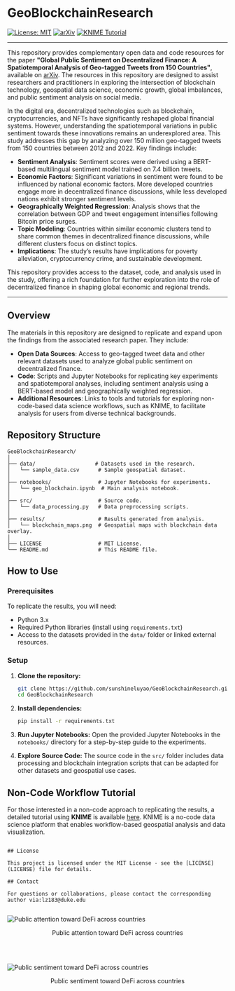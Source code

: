 # GeoBlockchainResearch

[![License: MIT](https://img.shields.io/badge/License-MIT-blue.svg)](https://opensource.org/licenses/MIT)
[![arXiv](https://img.shields.io/badge/arXiv-2409.00843-B31B1B.svg)](https://arxiv.org/abs/2409.00843)
[![KNIME Tutorial](https://img.shields.io/badge/KNIME-Tutorial-yellow)](https://github.com/Yifanli1103/Geospatial-Map---KNIME)


---

This repository provides complementary open data and code resources for the paper **"Global Public Sentiment on Decentralized Finance: A Spatiotemporal Analysis of Geo-tagged Tweets from 150 Countries"**, available on [arXiv](https://arxiv.org/abs/2409.00843). The resources in this repository are designed to assist researchers and practitioners in exploring the intersection of blockchain technology, geospatial data science, economic growth, global imbalances, and public sentiment analysis on social media.

In the digital era, decentralized technologies such as blockchain, cryptocurrencies, and NFTs have significantly reshaped global financial systems. However, understanding the spatiotemporal variations in public sentiment towards these innovations remains an underexplored area. This study addresses this gap by analyzing over 150 million geo-tagged tweets from 150 countries between 2012 and 2022. Key findings include:

- **Sentiment Analysis**: Sentiment scores were derived using a BERT-based multilingual sentiment model trained on 7.4 billion tweets.
- **Economic Factors**: Significant variations in sentiment were found to be influenced by national economic factors. More developed countries engage more in decentralized finance discussions, while less developed nations exhibit stronger sentiment levels.
- **Geographically Weighted Regression**: Analysis shows that the correlation between GDP and tweet engagement intensifies following Bitcoin price surges.
- **Topic Modeling**: Countries within similar economic clusters tend to share common themes in decentralized finance discussions, while different clusters focus on distinct topics.
- **Implications**: The study’s results have implications for poverty alleviation, cryptocurrency crime, and sustainable development.

This repository provides access to the dataset, code, and analysis used in the study, offering a rich foundation for further exploration into the role of decentralized finance in shaping global economic and regional trends.

--- 

## Overview

The materials in this repository are designed to replicate and expand upon the findings from the associated research paper. They include:

- **Open Data Sources**: Access to geo-tagged tweet data and other relevant datasets used to analyze global public sentiment on decentralized finance.
- **Code**: Scripts and Jupyter Notebooks for replicating key experiments and spatiotemporal analyses, including sentiment analysis using a BERT-based model and geographically weighted regression.
- **Additional Resources**: Links to tools and tutorials for exploring non-code-based data science workflows, such as KNIME, to facilitate analysis for users from diverse technical backgrounds.


## Repository Structure

```
GeoBlockchainResearch/
│
├── data/                   # Datasets used in the research.
│   └── sample_data.csv      # Sample geospatial dataset.
│
├── notebooks/               # Jupyter Notebooks for experiments.
│   └── geo_blockchain.ipynb  # Main analysis notebook.
│
├── src/                     # Source code.
│   └── data_processing.py   # Data preprocessing scripts.
│
├── results/                 # Results generated from analysis.
│   └── blockchain_maps.png  # Geospatial maps with blockchain data overlay.
│
├── LICENSE                  # MIT License.
└── README.md                # This README file.
```

## How to Use

### Prerequisites

To replicate the results, you will need:

- Python 3.x
- Required Python libraries (install using `requirements.txt`)
- Access to the datasets provided in the `data/` folder or linked external resources.

### Setup

1. **Clone the repository:**
   ```bash
   git clone https://github.com/sunshineluyao/GeoBlockchainResearch.git
   cd GeoBlockchainResearch
   ```

2. **Install dependencies:**
   ```bash
   pip install -r requirements.txt
   ```

3. **Run Jupyter Notebooks:**
   Open the provided Jupyter Notebooks in the `notebooks/` directory for a step-by-step guide to the experiments.

4. **Explore Source Code:**
   The source code in the `src/` folder includes data processing and blockchain integration scripts that can be adapted for other datasets and geospatial use cases.

## Non-Code Workflow Tutorial

For those interested in a non-code approach to replicating the results, a detailed tutorial using **KNIME** is available [here](https://github.com/Yifanli1103/Geospatial-Map---KNIME). KNIME is a no-code data science platform that enables workflow-based geospatial analysis and data visualization.

```

## License

This project is licensed under the MIT License - see the [LICENSE](LICENSE) file for details.

## Contact

For questions or collaborations, please contact the corresponding author via:lz183@duke.edu


```


![Public attention toward DeFi across countries](https://github.com/yukiyuqichen/GeoBlockchain/raw/main/figures/spatial/maps/proportion_of_tweets_containing_any_keyword.png)
<p align="center">Public attention toward DeFi across countries</p>
<br>
<br>

![Public sentiment toward DeFi across countries](https://github.com/yukiyuqichen/GeoBlockchain/raw/main/figures/spatial/maps/sentiment_score_of_tweets_with_any_keyword.png)
<p align="center">Public sentiment toward DeFi across countries</p>
